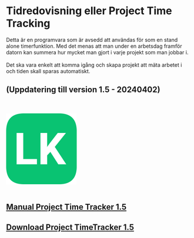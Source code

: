 # Tidredovisning eller Project Time Tracking 

Detta är en programvara som är avsedd att användas för som en stand alone timerfunktion. Med det menas att man under en arbetsdag framför datorn kan summera hur mycket man gjort i varje projekt som man jobbar i. </br></br>
Det ska vara enkelt att komma igång och skapa projekt att mäta arbetet i och tiden skall sparas automatiskt.<br/>
## (Uppdatering till version 1.5 - 20240402)
<br/><br/>
![LK icon](assets/logo.png)<br/>
<br/>

[Manual Project Time Tracker 1.5](assets/Manual_ProjectTimeTracker_1.5_20240402.pdf)
-
[Download Project TimeTracker 1.5](ProjectTimeTracker/assets/ProjectTimeTrackerSetup_1.5_20240402.msi)
-

